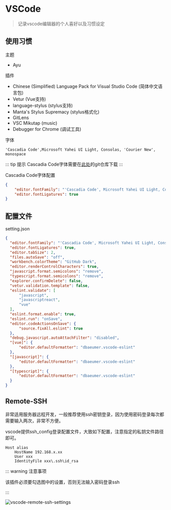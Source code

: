 # VSCode

> 记录vscode编辑器的个人喜好以及习惯设定

## 使用习惯

主题

- Ayu

插件

- Chinese (Simplified) Language Pack for Visual Studio Code (简体中文语言包)
- Vetur (Vue支持)
- language-stylus (stylus支持)
- Manta's Stylus Supremacy (stylus格式化)
- GitLens
- VSC Mikutap (music)
- Debugger for Chrome (调试工具)

字体

```
'Cascadia Code',Microsoft Yahei UI Light, Consolas, 'Courier New', monospace
```

::: tip 提示
Cascadia Code字体需要在[此处](https://github.com/microsoft/cascadia-code)的git仓库下载
:::

Cascadia Code字体配置

```json
{
    "editor.fontFamily": "'Cascadia Code', Microsoft Yahei UI Light, Consolas, 'Courier New', monospace",
    "editor.fontLigatures": true
}
```

## 配置文件

setting.json

```json
{
  "editor.fontFamily": "'Cascadia Code', Microsoft Yahei UI Light, Consolas, 'Courier New', monospace",
  "editor.fontLigatures": true,
  "editor.tabSize": 2,
  "files.autoSave": "off",
  "workbench.colorTheme": "GitHub Dark",
  "editor.renderControlCharacters": true,
  "javascript.format.semicolons": "remove",
  "typescript.format.semicolons": "remove",
  "explorer.confirmDelete": false,
  "vetur.validation.template": false,
  "eslint.validate": [
      "javascript",
      "javascriptreact",
      "vue"
  ],
  "eslint.format.enable": true,
  "eslint.run": "onSave",
  "editor.codeActionsOnSave": {
      "source.fixAll.eslint": true
  },
  "debug.javascript.autoAttachFilter": "disabled",
  "[vue]": {
      "editor.defaultFormatter": "dbaeumer.vscode-eslint"
  },
  "[javascript]": {
      "editor.defaultFormatter": "dbaeumer.vscode-eslint"
  },
  "[typescript]": {
      "editor.defaultFormatter": "dbaeumer.vscode-eslint"
  }
}
```

## Remote-SSH

非常适用服务器远程开发，一般推荐使用ssh密钥登录，因为使用密码登录每次都需要输入两次，非常不方便。

vscode提供ssh_config登录配置文件，大致如下配置，注意指定的私钥文件路径即可。

```
Host alias
    HostName 192.168.x.xx
    User xxx
    IdentityFile xxx\.ssh\id_rsa
```

::: warning 注意事项

该插件必须要勾选图中的设置，否则无法输入密码登录ssh

:::

![vscode-remote-ssh-settings](~@source/img/vscode-remote-ssh-settings.jpg)
